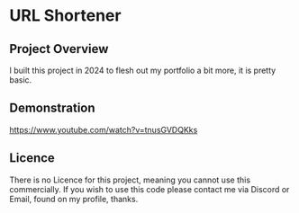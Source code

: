 # URL Shortener
## Project Overview
I built this project in 2024 to flesh out my portfolio a bit more, it is pretty basic.
## Demonstration
https://www.youtube.com/watch?v=tnusGVDQKks
## Licence
There is no Licence for this project, meaning you cannot use this commercially.
If you wish to use this code please contact me via Discord or Email, found on my profile, thanks.
